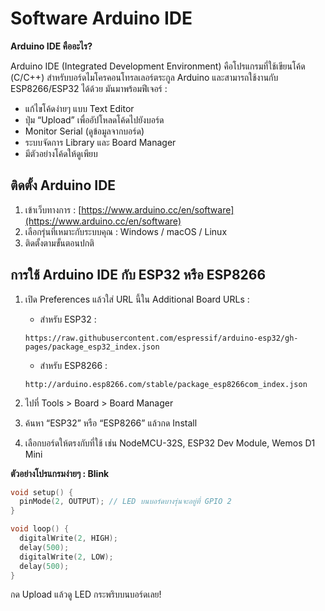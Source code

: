 # Software Arduino IDE

**Arduino IDE คืออะไร?**

Arduino IDE (Integrated Development Environment) คือโปรแกรมที่ใช้เขียนโค้ด (C/C++) สำหรับบอร์ดไมโครคอนโทรลเลอร์ตระกูล Arduino และสามารถใช้งานกับ ESP8266/ESP32 ได้ด้วย มันมาพร้อมฟีเจอร์ :

- แก้ไขโค้ดง่ายๆ แบบ Text Editor
- ปุ่ม “Upload” เพื่ออัปโหลดโค้ดไปยังบอร์ด
- Monitor Serial (ดูข้อมูลจากบอร์ด)
- ระบบจัดการ Library และ Board Manager
- มีตัวอย่างโค้ดให้ดูเพียบ

## ติดตั้ง Arduino IDE

1. เข้าเว็บทางการ : [https://www.arduino.cc/en/software](https://www.arduino.cc/en/software)
2. เลือกรุ่นที่เหมาะกับระบบคุณ : Windows / macOS / Linux
3. ติดตั้งตามขั้นตอนปกติ

## การใช้ Arduino IDE กับ ESP32 หรือ ESP8266

1. เปิด Preferences แล้วใส่ URL นี้ใน Additional Board URLs :

    - สำหรับ ESP32 : 

    ```
    https://raw.githubusercontent.com/espressif/arduino-esp32/gh-pages/package_esp32_index.json
    ```

    - สำหรับ ESP8266 :

    ```
    http://arduino.esp8266.com/stable/package_esp8266com_index.json
    ```

2. ไปที่ Tools > Board > Board Manager
3. ค้นหา “ESP32” หรือ “ESP8266” แล้วกด Install
4. เลือกบอร์ดให้ตรงกับที่ใช้ เช่น NodeMCU-32S, ESP32 Dev Module, Wemos D1 Mini

**ตัวอย่างโปรแกรมง่ายๆ : Blink**
```cpp
void setup() {
  pinMode(2, OUTPUT); // LED บนบอร์ดบางรุ่นจะอยู่ที่ GPIO 2
}

void loop() {
  digitalWrite(2, HIGH);
  delay(500);
  digitalWrite(2, LOW);
  delay(500);
}
```
กด Upload แล้วดู LED กระพริบบนบอร์ดเลย!
